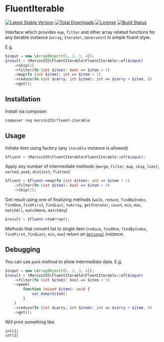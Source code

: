 # FluentIterable

[![Latest Stable Version](https://poser.pugx.org/marvin255/fluent-iterable/v/stable.png)](https://packagist.org/packages/marvin255/fluent-iterable)
[![Total Downloads](https://poser.pugx.org/marvin255/fluent-iterable/downloads.png)](https://packagist.org/packages/marvin255/fluent-iterable)
[![License](https://poser.pugx.org/marvin255/fluent-iterable/license.svg)](https://packagist.org/packages/marvin255/fluent-iterable)
[![Build Status](https://github.com/marvin255/fluent-iterable/workflows/marvin255_fluent_iterable/badge.svg)](https://github.com/marvin255/fluent-iterable/actions?query=workflow%3A%22marvin255_fluent_iterable%22)

Interface which provides `map`, `filter` and other array related functions for any iterable instance (`array`, `Iterator`, `Generator`) in simple fluent style.

E.g.

```php
$input = new \ArrayObject([1, 2, 3, 4]);
$result = \Marvin255\FluentIterable\FluentIterable::of($input)
    ->skip(1)
    ->filter(fn (int $item): bool => $item < 4)
    ->map(fn (int $item): int => $item + 1)
    ->reduce(fn (int $carry, int $item): int => $carry + $item, 0)
    ->get();
``` 



## Installation

Install via composer:

```bash
composer req marvin255/fluent-iterable
```



## Usage

Initiate item using factory (any `iterable` instance is allowed)

```php
$fluent = \Marvin255\FluentIterable\FluentIterable::of($input);
```

Apply any number of intermediate methods (`merge`, `filter`, `map`, `skip`, `limit`, `sorted`, `peek`, `distinct`, `flatten`)

```php
$fluent = $fluent->map(fn (int $item): int => $item + 1)
    ->filter(fn (int $item): bool => $item < 4)
    ->skip(1);
```

Get result using one of finalizing methods (`walk`, `reduce`, `findByIndex`, `findOne`, `findFirst`, `findLast`, `toArray`, `getIterator`, `count`, `min`, `max`, `matchAll`, `matchNone`, `matchAny`)

```php
$result = $fluent->toArray();
```

Methods that convert list to single item (`reduce`, `findOne`, `findByIndex`, `findFirst`, `findLast`, `min`, `max`) return an [`Optional`](https://github.com/marvin255/optional) instance.



## Debugging

You can use `peek` method to show intermediate data. E.g. 

```php
$input = new \ArrayObject([1, 2, 3, 4]);
$result = \Marvin255\FluentIterable\FluentIterable::of($input)
    ->filter(fn (int $item): bool => $item < 3)
    ->peek(
        function (mixed $item): void {
            var_dump($item);
        }
    )
    ->reduce(fn (int $carry, int $item): int => $carry + $item, 0)
    ->get();
```

Will print something like

```
int(1)
int(2)
```